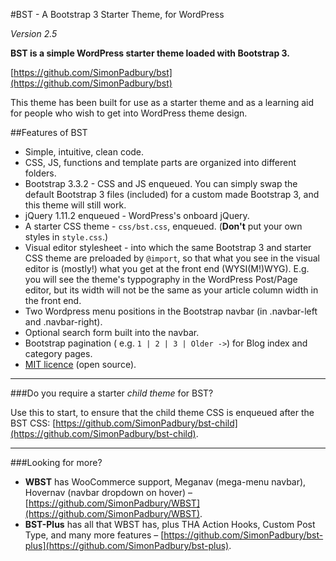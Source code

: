 #BST - A Bootstrap 3 Starter Theme, for WordPress

*Version 2.5*

**BST is a simple WordPress starter theme loaded with Bootstrap 3.**

[https://github.com/SimonPadbury/bst](https://github.com/SimonPadbury/bst)

This theme has been built for use as a starter theme and as a learning aid for people who wish to get into WordPress theme design.

##Features of BST

* Simple, intuitive, clean code.
* CSS, JS, functions and template parts are organized into different folders.
* Bootstrap 3.3.2 - CSS and JS enqueued. You can simply swap the default Bootstrap 3 files (included) for a custom made Bootstrap 3, and this theme will still work.
* jQuery 1.11.2 enqueued - WordPress's onboard jQuery.
* A starter CSS theme - `css/bst.css`, enqueued. (**Don't** put your own styles in `style.css`.)
* Visual editor stylesheet - into which the same Bootstrap 3 and starter CSS theme are preloaded by `@import`, so that what you see in the visual editor is (mostly!) what you get at the front end (WYSI(M!)WYG). E.g. you will see the theme's typpography in the WordPress Post/Page editor, but its width will not be the same as your article column width in the front end.
* Two Wordpress menu positions in the Bootstrap navbar (in .navbar-left and .navbar-right).
* Optional search form built into the navbar.
* Bootstrap pagination ( e.g. ` 1 | 2 | 3 | Older -> `) for Blog index and category pages.
* [MIT licence](http://opensource.org/licenses/MIT) (open source).

-----

###Do you require a starter *child theme* for BST? 

Use this to start, to ensure that the child theme CSS is enqueued after the BST CSS: 
[https://github.com/SimonPadbury/bst-child](https://github.com/SimonPadbury/bst-child).

-----

###Looking for more?

* **WBST** has WooCommerce support, Meganav (mega-menu navbar), Hovernav (navbar dropdown on hover) – [https://github.com/SimonPadbury/WBST](https://github.com/SimonPadbury/WBST).
* **BST-Plus** has all that WBST has, plus THA Action Hooks, Custom Post Type, and many more features – [https://github.com/SimonPadbury/bst-plus](https://github.com/SimonPadbury/bst-plus).
